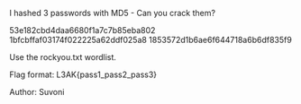 I hashed 3 passwords with MD5 - Can you crack them?

53e182cbd4daa6680f1a7c7b85eba802 1bfcbffaf03174f022225a62ddf025a8 1853572d1b6ae6f644718a6b6df835f9

Use the rockyou.txt wordlist.

Flag format: L3AK{pass1_pass2_pass3}

Author: Suvoni
